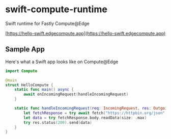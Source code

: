 # swift-compute-runtime

Swift runtime for Fastly Compute@Edge

[https://hello-swift.edgecompute.app](https://hello-swift.edgecompute.app)

## Sample App

Here's what a Swift app looks like on Compute@Edge

```swift
import Compute

@main
struct HelloCompute {
    static func main() async {
        await onIncomingRequest(handleIncomingRequest)
    }

    static func handleIncomingRequest(req: IncomingRequest, res: OutgoingResponse) async throws {
        let fetchResponse = try await fetch("https://httpbin.org/json")
        let data = try fetchResponse.body.readData(size: .max)
        try res.status(200).send(data)
    }
}
```
